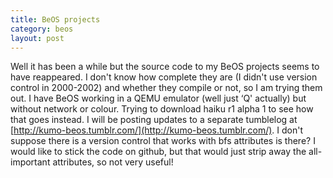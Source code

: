 ```yaml
---
title: BeOS projects
category: beos
layout: post
---
```

Well it has been a while but the source code to my BeOS projects seems to have reappeared. I don't know how complete they are (I didn't use version control in 2000-2002) and whether they compile or not, so I am trying them out. I have BeOS working in a QEMU emulator (well just ‘Q' actually) but without network or colour. Trying to download haiku r1 alpha 1 to see how that goes instead. I will be posting updates to a separate tumblelog at [http://kumo-beos.tumblr.com/](http://kumo-beos.tumblr.com/). I don't suppose there is a version control that works with bfs attributes is there? I would like to stick the code on github, but that would just strip away the all-important attributes, so not very useful!
